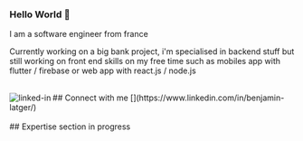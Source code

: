 ### Hello World 👋
I am a software engineer from france

Currently working on a big bank project, i'm specialised in backend stuff but still working on front end skills on my free time such as mobiles app with flutter / firebase or web app with react.js / node.js

<br>
## Connect with me
[<img align="left" alt="linked-in" src="https://img.shields.io/badge/linkedin-%230077B5.svg?&style=for-the-badge&logo=linkedin&logoColor=white/" />](https://www.linkedin.com/in/benjamin-latger/)
<br>
<br>
## Expertise
section in progress
<br>
<br>

